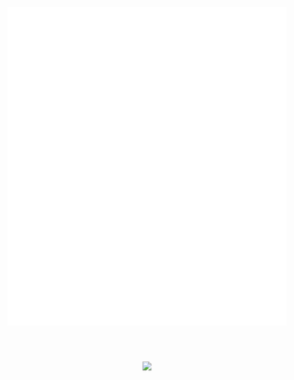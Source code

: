 <div align="center">
  <a href="https://github.com/kodie"><img src="https://github.com/kodie/kodie/raw/main/window.svg" alt="Hi there, my name is Kodie Grantham. Welcome to my GitHub page." /></a>

  <br /><br />

  <a href="https://github.com/kodie"><img src="https://github-readme-stats.vercel.app/api?username=kodie&show_icons=true&count_private=true" /></a>
</div>
